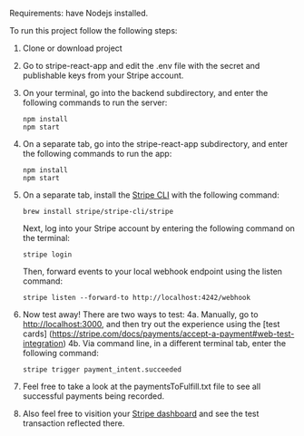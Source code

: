 Requirements: have Nodejs installed.

To run this project follow the following steps:
1. Clone or download project
2. Go to stripe-react-app and edit the .env file with the secret and publishable keys from your Stripe account.
3. On your terminal, go into the backend subdirectory, and enter the following commands to run the server:

    `npm install` <br/>
    `npm start`

4. On a separate tab, go into the stripe-react-app subdirectory, and enter the following commands to run the app:

    `npm install` <br/>
    `npm start`

5. On a separate tab, install the [Stripe CLI](https://stripe.com/docs/payments/handling-payment-events#build-your-own-webhook) with the following command:

    `brew install stripe/stripe-cli/stripe`

    Next, log into your Stripe account by entering the following command on the terminal:

    `stripe login`

    Then, forward events to your local webhook endpoint using the listen command:

    `stripe listen --forward-to http://localhost:4242/webhook`

4. Now test away! There are two ways to test:
    4a. Manually, go to [http://localhost:3000](http://localhost:3000), and then try out the experience using the [test cards] (https://stripe.com/docs/payments/accept-a-payment#web-test-integration)
    4b. Via command line, in a different terminal tab, enter the following command:

    `stripe trigger payment_intent.succeeded`
5. Feel free to take a look at the paymentsToFulfill.txt file to see all successful payments being recorded.
6. Also feel free to visition your [Stripe dashboard](https://dashboard.stripe.com/test/dashboard) and see the test transaction reflected there.